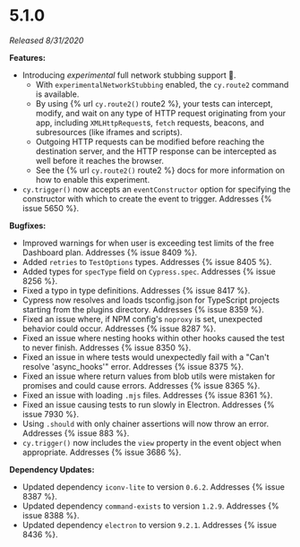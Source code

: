 # 5.1.0

*Released 8/31/2020*

**Features:**

- Introducing *experimental* full network stubbing support 🎉.
  - With `experimentalNetworkStubbing` enabled, the `cy.route2` command is available.
  - By using {% url `cy.route2()` route2 %}, your tests can intercept, modify, and wait on any type of HTTP request originating from your app, including `XMLHttpRequest`s, `fetch` requests, beacons, and subresources (like iframes and scripts).
  - Outgoing HTTP requests can be modified before reaching the destination server, and the HTTP response can be intercepted as well before it reaches the browser.
  - See the {% url `cy.route2()` route2 %} docs for more information on how to enable this experiment.
- `cy.trigger()` now accepts an `eventConstructor` option for specifying the constructor with which to create the event to trigger. Addresses {% issue 5650 %}.

**Bugfixes:**

- Improved warnings for when user is exceeding test limits of the free Dashboard plan. Addresses {% issue 8409 %}.
- Added `retries` to `TestOptions` types. Addresses {% issue 8405 %}.
- Added types for `specType` field on `Cypress.spec`. Addresses {% issue 8256 %}.
- Fixed a typo in type definitions. Addresses {% issue 8417 %}.
- Cypress now resolves and loads tsconfig.json for TypeScript projects starting from the plugins directory. Addresses {% issue 8359 %}.
- Fixed an issue where, if NPM config's `noproxy` is set, unexpected behavior could occur. Addresses {% issue 8287 %}.
- Fixed an issue where nesting hooks within other hooks caused the test to never finish. Addresses {% issue 8350 %}.
- Fixed an issue in where tests would unexpectedly fail with a "Can't resolve 'async_hooks'" error. Addresses {% issue 8375 %}.
- Fixed an issue where return values from blob utils were mistaken for promises and could cause errors. Addresses {% issue 8365 %}.
- Fixed an issue with loading `.mjs` files. Addresses {% issue 8361 %}.
- Fixed an issue causing tests to run slowly in Electron. Addresses {% issue 7930 %}.
- Using `.should` with only chainer assertions will now throw an error. Addresses {% issue 883 %}.
- `cy.trigger()` now includes the `view` property in the event object when appropriate. Addresses {% issue 3686 %}.

**Dependency Updates:**

- Updated dependency `iconv-lite` to version `0.6.2`. Addresses {% issue 8387 %}.
- Updated dependency `command-exists` to version `1.2.9`. Addresses {% issue 8388 %}.
- Updated dependency `electron` to version `9.2.1`. Addresses {% issue 8436 %}.
